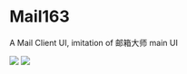 # Mail163
A Mail Client UI, imitation of 邮箱大师 main UI


![](https://cloud.githubusercontent.com/assets/4702563/10864428/244ff70a-7fc4-11e5-8bec-2d42f5ec69fa.jpg  )
![](https://cloud.githubusercontent.com/assets/4702563/10864450/ba62e9aa-7fc4-11e5-89c5-09f1cfeadd9c.png )


